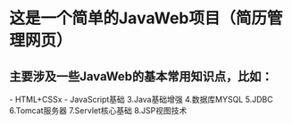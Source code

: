 # 这是一个简单的JavaWeb项目（简历管理网页）
<h2>
  主要涉及一些JavaWeb的基本常用知识点，比如：
</h2>
- HTML+CSSx
- JavaScript基础
3.Java基础增强
4.数据库MYSQL
5.JDBC
6.Tomcat服务器
7.Servlet核心基础
8.JSP视图技术


